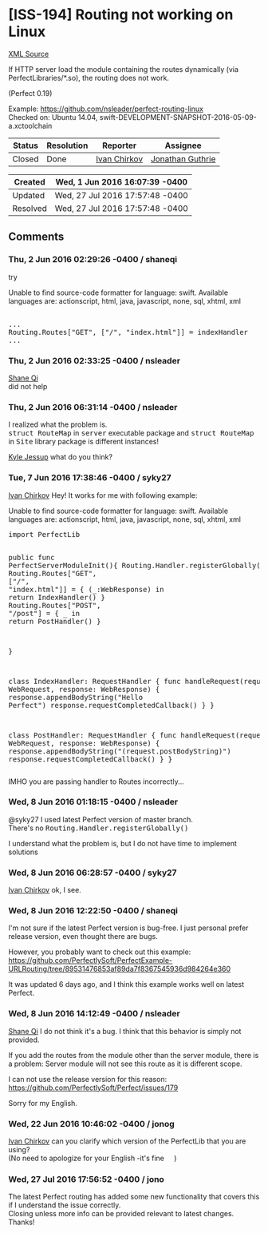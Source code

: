 # [ISS-194] Routing not working on Linux

[XML Source](../xml/ISS-194.xml)
<p><p>If HTTP server load the module containing the routes dynamically (via PerfectLibraries/*.so), the routing does not work.</p>

<p>(Perfect 0.19)</p>

<p>Example: <a href="https://github.com/nsleader/perfect-routing-linux" class="external-link" rel="nofollow">https://github.com/nsleader/perfect-routing-linux</a><br/>
Сhecked on: Ubuntu 14.04, swift-DEVELOPMENT-SNAPSHOT-2016-05-09-a.xctoolchain</p></p>





Status|Resolution|Reporter|Assignee
------|----------|--------|--------
Closed|Done|[Ivan Chirkov](nsleader)|[Jonathan Guthrie]($jono)





Created|Wed, 1 Jun 2016 16:07:39 -0400
-------|--------------
Updated|Wed, 27 Jul 2016 17:57:48 -0400
Resolved|Wed, 27 Jul 2016 17:57:48 -0400


## Comments




### Thu, 2 Jun 2016 02:29:26 -0400 / shaneqi 

<p><p>try </p>
<div class="code panel" style="border-width: 1px;"><div class="codeContent panelContent">
<div class="error"><span class="error">Unable to find source-code formatter for language: swift.</span> Available languages are: actionscript, html, java, javascript, none, sql, xhtml, xml</div><pre> 
...
Routing.Routes[<span class="code-quote">"GET"</span>, [<span class="code-quote">"/"</span>, <span class="code-quote">"index.html"</span>]] = indexHandler
...
</pre>
</div></div></p>


### Thu, 2 Jun 2016 02:33:25 -0400 / nsleader 

<p><p><a href="http://jira.perfect.org:8080/secure/ViewProfile.jspa?name=ShaneQi" class="user-hover" rel="ShaneQi">Shane Qi</a> <br/>
did not help</p></p>


### Thu, 2 Jun 2016 06:31:14 -0400 / nsleader 

<p><p>I realized what the problem is.<br/>
<tt>struct RouteMap</tt> in <tt>server</tt> executable package and <tt>struct RouteMap</tt> in <tt>Site</tt> library package is different instances!</p>

<p><a href="http://jira.perfect.org:8080/secure/ViewProfile.jspa?name=kjessup" class="user-hover" rel="kjessup">Kyle Jessup</a> what do you think?  </p></p>


### Tue, 7 Jun 2016 17:38:46 -0400 / syky27 

<p><p><a href="http://jira.perfect.org:8080/secure/ViewProfile.jspa?name=nsleader" class="user-hover" rel="nsleader">Ivan Chirkov</a> Hey! It works for me with following example:</p>

<div class="code panel" style="border-width: 1px;"><div class="codeContent panelContent">
<div class="error"><span class="error">Unable to find source-code formatter for language: swift.</span> Available languages are: actionscript, html, java, javascript, none, sql, xhtml, xml</div><pre>
<span class="code-keyword">import</span> PerfectLib


<span class="code-keyword">public</span> func PerfectServerModuleInit(){
	Routing.Handler.registerGlobally()
	Routing.Routes[<span class="code-quote">"GET"</span>, [<span class="code-quote">"/"</span>, <span class="code-quote">"index.html"</span>]] = { (_:WebResponse) in <span class="code-keyword">return</span> IndexHandler() }
	Routing.Routes[<span class="code-quote">"POST"</span>, <span class="code-quote">"/post"</span>] = { _ in <span class="code-keyword">return</span> PostHandler() }

}

class IndexHandler: RequestHandler {
	func handleRequest(request: WebRequest, response: WebResponse) {
		response.appendBodyString(<span class="code-quote">"Hello Perfect"</span>)
		response.requestCompletedCallback()
	}
}

class PostHandler: RequestHandler {
	func handleRequest(request: WebRequest, response: WebResponse) {
		response.appendBodyString(<span class="code-quote">"\(request.postBodyString)"</span>)
		response.requestCompletedCallback()
	}
}
</pre>
</div></div>

<p>IMHO you are passing handler to Routes incorrectly...</p></p>


### Wed, 8 Jun 2016 01:18:15 -0400 / nsleader 

<p><p>@syky27 I used latest Perfect version of master branch.<br/>
There's no <tt>Routing.Handler.registerGlobally()</tt></p>

<p>I understand what the problem is, but I do not have time to implement solutions</p></p>


### Wed, 8 Jun 2016 06:28:57 -0400 / syky27 

<p><p><a href="http://jira.perfect.org:8080/secure/ViewProfile.jspa?name=nsleader" class="user-hover" rel="nsleader">Ivan Chirkov</a> ok, I see.</p></p>


### Wed, 8 Jun 2016 12:22:50 -0400 / shaneqi 

<p><p>I'm not sure if the latest Perfect version is bug-free. I just personal prefer release version, even thought there are bugs.</p>

<p>However, you probably want to check out this example:<br/>
<a href="https://github.com/PerfectlySoft/PerfectExample-URLRouting/tree/89531476853af89da7f8367545936d984264e360" class="external-link" rel="nofollow">https://github.com/PerfectlySoft/PerfectExample-URLRouting/tree/89531476853af89da7f8367545936d984264e360</a></p>

<p>It was updated 6 days ago, and I think this example works well on latest Perfect.</p></p>


### Wed, 8 Jun 2016 14:12:49 -0400 / nsleader 

<p><p><a href="http://jira.perfect.org:8080/secure/ViewProfile.jspa?name=ShaneQi" class="user-hover" rel="ShaneQi">Shane Qi</a> I do not think it's a bug. I think that this behavior is simply not provided.</p>

<p>If you add the routes from the module other than the server module, there is a problem: Server module will not see this route as it is different scope.</p>

<p>I can not use the release version for this reason: <a href="https://github.com/PerfectlySoft/Perfect/issues/179" class="external-link" rel="nofollow">https://github.com/PerfectlySoft/Perfect/issues/179</a></p>

<p>Sorry for my English.</p></p>


### Wed, 22 Jun 2016 10:46:02 -0400 / jonog 

<p><p><a href="http://jira.perfect.org:8080/secure/ViewProfile.jspa?name=nsleader" class="user-hover" rel="nsleader">Ivan Chirkov</a> can you clarify which version of the PerfectLib that you are using?<br/>
(No need to apologize for your English -it's fine <img class="emoticon" src="http://jira.perfect.org:8080/images/icons/emoticons/smile.png" height="16" width="16" align="absmiddle" alt="" border="0"/>)</p></p>


### Wed, 27 Jul 2016 17:56:52 -0400 / jono 

<p><p>The latest Perfect routing has added some new functionality that covers this if I understand the issue correctly.<br/>
Closing unless more info can be provided relevant to latest changes.<br/>
Thanks!</p></p>


